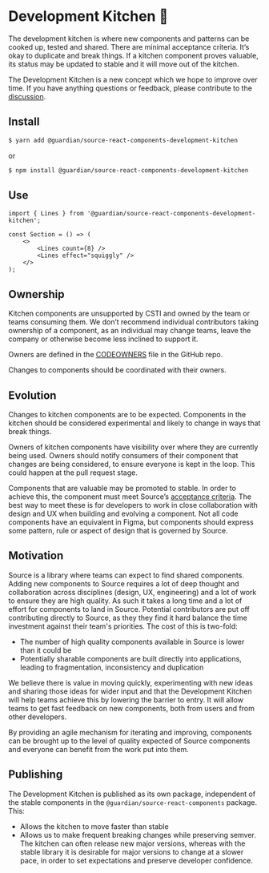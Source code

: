# Development Kitchen :fried_egg:

The development kitchen is where new components and patterns can be cooked up, tested and shared. There are minimal acceptance criteria. It’s okay to duplicate and break things. If a kitchen component proves valuable, its status may be updated to stable and it will move out of the kitchen.

The Development Kitchen is a new concept which we hope to improve over time. If you have anything questions or feedback, please contribute to the [discussion](https://github.com/guardian/source/discussions/833).

## Install

```sh
$ yarn add @guardian/source-react-components-development-kitchen
```

or

```sh
$ npm install @guardian/source-react-components-development-kitchen
```

## Use

```tsx
import { Lines } from '@guardian/source-react-components-development-kitchen';

const Section = () => (
    <>
        <Lines count={8} />
        <Lines effect="squiggly" />
    </>
);
```

## Ownership

Kitchen components are unsupported by CSTI and owned by the team or teams consuming them. We don’t recommend individual contributors taking ownership of a component, as an individual may change teams, leave the company or otherwise become less inclined to support it.

Owners are defined in the [CODEOWNERS](https://github.com/guardian/source/blob/main/.github/CODEOWNERS) file in the GitHub repo.

Changes to components should be coordinated with their owners.

## Evolution

Changes to kitchen components are to be expected. Components in the kitchen should be considered experimental and likely to change in ways that break things.

Owners of kitchen components have visibility over where they are currently being used. Owners should notify consumers of their component that changes are being considered, to ensure everyone is kept in the loop. This could happen at the pull request stage.

Components that are valuable may be promoted to stable. In order to achieve this, the component must meet Source’s [acceptance criteria](https://theguardian.design/2a1e5182b/p/11c92e-acceptance-criteria). The best way to meet these is for developers to work in close collaboration with design and UX when building and evolving a component. Not all code components have an equivalent in Figma, but components should express some pattern, rule or aspect of design that is governed by Source.

## Motivation

Source is a library where teams can expect to find shared components. Adding new components to Source requires a lot of deep thought and collaboration across disciplines (design, UX, engineering) and a lot of work to ensure they are high quality. As such it takes a long time and a lot of effort for components to land in Source. Potential contributors are put off contributing directly to Source, as they they find it hard balance the time investment against their team's priorities. The cost of this is two-fold:

-   The number of high quality components available in Source is lower than it could be
-   Potentially sharable components are built directly into applications, leading to fragmentation, inconsistency and duplication

We believe there is value in moving quickly, experimenting with new ideas and sharing those ideas for wider input and that the Development Kitchen will help teams achieve this by lowering the barrier to entry. It will allow teams to get fast feedback on new components, both from users and from other developers.

By providing an agile mechanism for iterating and improving, components can be brought up to the level of quality expected of Source components and everyone can benefit from the work put into them.

## Publishing

The Development Kitchen is published as its own package, independent of the stable components in the `@guardian/source-react-components` package. This:

-   Allows the kitchen to move faster than stable
-   Allows us to make frequent breaking changes while preserving semver. The kitchen can often release new major versions, whereas with the stable library it is desirable for major versions to change at a slower pace, in order to set expectations and preserve developer confidence.
